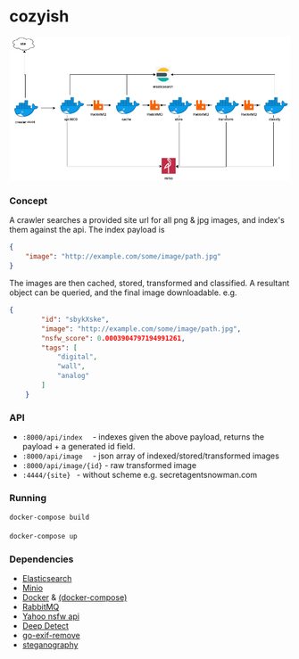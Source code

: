 # cozyish

![](cozyish.png)

### Concept
A crawler searches a provided site url for all png & jpg images, and index's them against the api.  The index payload is 
```json
{
    "image": "http://example.com/some/image/path.jpg"
}
```
The images are then cached, stored, transformed and classified.  A resultant object can be queried, and the final image downloadable. e.g.
```json
{
        "id": "sbykXske",
        "image": "http://example.com/some/image/path.jpg",
        "nsfw_score": 0.0003904797194991261,
        "tags": [
            "digital",
            "wall",
            "analog"
        ]
    }
```

### API
* `:8000/api/index  `     - indexes given the above payload, returns the payload + a generated id field.
* `:8000/api/image  `     - json array of indexed/stored/transformed images
* `:8000/api/image/{id}`  - raw transformed image
* `:4444/{site} `         - without scheme e.g. secretagentsnowman.com


### Running
```bash
docker-compose build

docker-compose up
```

### Dependencies
* [Elasticsearch](https://www.elastic.co/)
* [Minio](https://min.io/)
* [Docker](https://www.docker.com/) & [(docker-compose)](https://docs.docker.com/compose/)
* [RabbitMQ](https://www.rabbitmq.com/)
* [Yahoo nsfw api](https://github.com/yahoo/open_nsfw)
* [Deep Detect](https://www.deepdetect.com/)
* [go-exif-remove](https://github.com/scottleedavis/go-exif-remove)
* [steganography](https://github.com/auyer/steganography)


